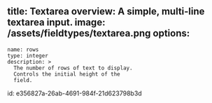 title: Textarea
overview: A simple, multi-line textarea input.
image: /assets/fieldtypes/textarea.png
options:
  -
    name: rows
    type: integer
    description: >
      The number of rows of text to display.
      Controls the initial height of the
      field.
id: e356827a-26ab-4691-984f-21d623798b3d
